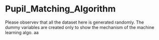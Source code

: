 # Pupil_Matching_Algorithm

Please observev that all the dataset here is generated randomly. The dummy variables are created only to show the mechanism of the machine learning algo. 
aa
